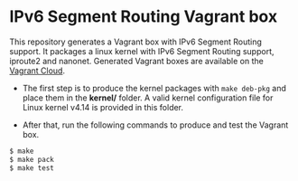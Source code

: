# IPv6 Segment Routing Vagrant box

This repository generates a Vagrant box with IPv6 Segment Routing support.
It packages a linux kernel with IPv6 Segment Routing support, iproute2 and nanonet.
Generated Vagrant boxes are available on the [Vagrant Cloud](https://app.vagrantup.com/segment-routing).

- The first step is to produce the kernel packages with `make deb-pkg` and place them in the **kernel/** folder. A valid kernel configuration file for Linux kernel v4.14 is provided in this folder.

- After that, run the following commands to produce and test the Vagrant box.
```bash
$ make
$ make pack
$ make test
```
